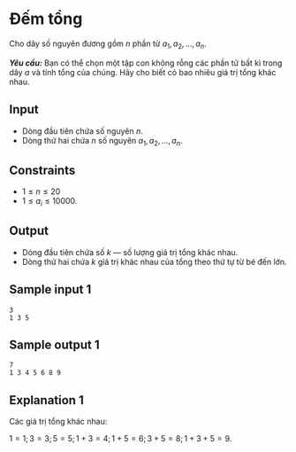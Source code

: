 # Đếm tổng

Cho dãy số nguyên đương gồm $n$ phần tử $a_1, a_2, \dots, a_n$.

***Yêu cầu:*** Bạn có thể chọn một tập con không rỗng các phần tử bất kì trong dãy $a$ và tính tổng của chúng. Hãy cho biết có bao nhiêu giá trị tổng khác nhau.

## Input

- Dòng đầu tiên chứa số nguyên $n$.
- Dòng thứ hai chứa $n$ số nguyên $a_1, a_2, \dots, a_n$.

## Constraints

- $1 \le n \le 20$
- $1 \le a_i \le 10000$.

## Output

- Dòng đầu tiên chứa số $k$ — số lượng giá trị tổng khác nhau.
- Dòng thứ hai chứa $k$ giá trị khác nhau của tổng theo thứ tự từ bé đến lớn.

## Sample input 1

```
3
1 3 5
```

## Sample output 1

```
7
1 3 4 5 6 8 9
```

## Explanation 1

Các giá trị tổng khác nhau:

$1 = 1; 3 = 3; 5 = 5; 1 + 3 = 4; 1 + 5 = 6; 3 + 5 = 8; 1 + 3 + 5 = 9$.